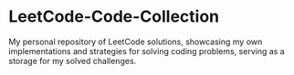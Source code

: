# LeetCode-Code-Collection
My personal repository of LeetCode solutions, showcasing my own implementations and strategies for solving coding problems, serving as a storage for my solved challenges.
